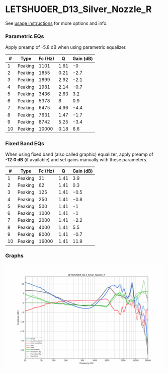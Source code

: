 # LETSHUOER_D13_Silver_Nozzle_R
See [usage instructions](https://github.com/jaakkopasanen/AutoEq#usage) for more options and info.

### Parametric EQs
Apply preamp of -5.8 dB when using parametric equalizer.

|   # | Type    |   Fc (Hz) |    Q |   Gain (dB) |
|-----|---------|-----------|------|-------------|
|   1 | Peaking |      1101 | 1.61 |        -0   |
|   2 | Peaking |      1855 | 0.21 |        -2.7 |
|   3 | Peaking |      1899 | 2.92 |        -2.1 |
|   4 | Peaking |      1981 | 2.14 |        -0.7 |
|   5 | Peaking |      3436 | 2.63 |         3.2 |
|   6 | Peaking |      5378 | 6    |         0.9 |
|   7 | Peaking |      6475 | 4.96 |        -4.4 |
|   8 | Peaking |      7631 | 1.47 |        -1.7 |
|   9 | Peaking |      8742 | 5.25 |        -3.4 |
|  10 | Peaking |     10000 | 0.18 |         6.6 |

### Fixed Band EQs
When using fixed band (also called graphic) equalizer, apply preamp of **-12.0 dB** (if available) and set gains manually with these parameters.

|   # | Type    |   Fc (Hz) |    Q |   Gain (dB) |
|-----|---------|-----------|------|-------------|
|   1 | Peaking |        31 | 1.41 |         3.9 |
|   2 | Peaking |        62 | 1.41 |         0.3 |
|   3 | Peaking |       125 | 1.41 |        -0.5 |
|   4 | Peaking |       250 | 1.41 |        -0.8 |
|   5 | Peaking |       500 | 1.41 |        -1   |
|   6 | Peaking |      1000 | 1.41 |        -1   |
|   7 | Peaking |      2000 | 1.41 |        -2.2 |
|   8 | Peaking |      4000 | 1.41 |         5.5 |
|   9 | Peaking |      8000 | 1.41 |        -0.7 |
|  10 | Peaking |     16000 | 1.41 |        11.9 |

### Graphs
![](./LETSHUOER_D13_Silver_Nozzle_R.png)
